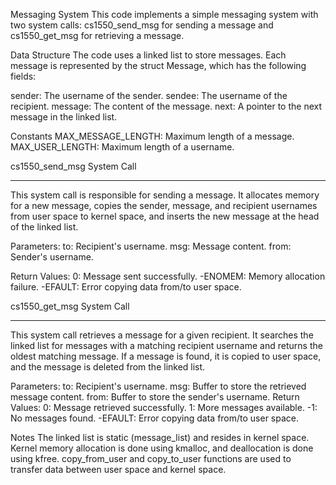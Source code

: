 
Messaging System
This code implements a simple messaging system with two system calls: cs1550_send_msg for sending a message and cs1550_get_msg for retrieving a message.

Data Structure
The code uses a linked list to store messages. Each message is represented by the struct Message, which has the following fields:

sender: The username of the sender.
sendee: The username of the recipient.
message: The content of the message.
next: A pointer to the next message in the linked list.

Constants
MAX_MESSAGE_LENGTH: Maximum length of a message.
MAX_USER_LENGTH: Maximum length of a username.


cs1550_send_msg System Call
_______________________________
This system call is responsible for sending a message. It allocates memory for a new message, copies the sender, message, and recipient usernames from user space to kernel space, and inserts the new message at the head of the linked list.

Parameters:
to: Recipient's username.
msg: Message content.
from: Sender's username.

Return Values:
0: Message sent successfully.
-ENOMEM: Memory allocation failure.
-EFAULT: Error copying data from/to user space.


cs1550_get_msg System Call
_______________________________
This system call retrieves a message for a given recipient. It searches the linked list for messages with a matching recipient username and returns the oldest matching message. If a message is found, it is copied to user space, and the message is deleted from the linked list.

Parameters:
to: Recipient's username.
msg: Buffer to store the retrieved message content.
from: Buffer to store the sender's username.
Return Values:
0: Message retrieved successfully.
1: More messages available.
-1: No messages found.
-EFAULT: Error copying data from/to user space.

Notes
The linked list is static (message_list) and resides in kernel space.
Kernel memory allocation is done using kmalloc, and deallocation is done using kfree.
copy_from_user and copy_to_user functions are used to transfer data between user space and kernel space.
